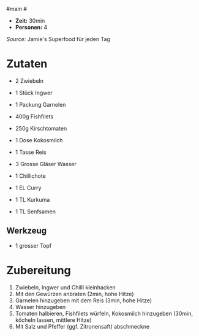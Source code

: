 #main #
* **Zeit:**  30min
* **Personen:** 4

*Source:* Jamie's Superfood für jeden Tag

# Zutaten
* 2 Zwiebeln
* 1 Stück Ingwer
* 1 Packung Garnelen
* 400g Fishfilets 
* 250g Kirschtomaten
* 1 Dose Kokosmilch
* 1 Tasse Reis
* 3 Grosse Gläser Wasser

* 1 Chillichote
* 1 EL Curry
* 1 TL Kurkuma
* 1 TL Senfsamen

## Werkzeug
* 1 grosser Topf

# Zubereitung
1. Zwiebeln, Ingwer und Chilli kleinhacken
2. Mit den Gewürzen anbraten (2min, hohe Hitze)
3. Garnelen hinzugeben mit dem Reis (3min, hohe Hitze)
4. Wasser hinzugeben 
5. Tomaten halbieren, Fishfilets würfeln, Kokosmilch hinzugeben (30min, köcheln lassen, mittlere Hitze)
6. Mit Salz und Pfeffer (ggf. Zitronensaft) abschmeckne